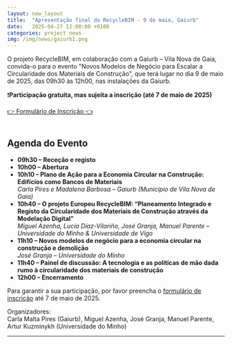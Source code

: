 ```yaml
---
layout: new_layout
title:  "Apresentação final do RecycleBIM - 9 de maio, Gaiurb"
date:   2025-04-27 12:00:00 +0100 
categories: project news
img: /img/news/gaiurb1.png
---
```


O projeto RecycleBIM, em colaboração com a Gaiurb – Vila Nova de Gaia, convida-o para o evento "Novos Modelos de Negócio para Escalar a Circularidade dos Materiais de Construção", que terá lugar no dia 9 de maio de 2025, das 09h30 às 12h00, nas instalações da Gaiurb.

 
❗️**Participação gratuita, mas sujeita a inscrição (até 7 de maio de 2025)** 
<div class="d-grid gap-2 d-md-block py-3 py-md-3 py-md-0">
<a href="https://docs.google.com/forms/d/e/1FAIpQLSdj1LLfN3tBtwubsCxiSGBzQ-OuQX0zrWG6L1r-2WdNFRywbA/viewform" class="btn btn-success px-2 py-2 fs-5">👉 Formulário de Inscrição 👈</a>              
</div>
<br>

## Agenda do Evento

- **09h30 – Receção e registo**  
- **10h00 – Abertura**  
- **10h10 – Plano de Ação para a Economia Circular na Construção: Edifícios como Bancos de Materiais**  
  _Carla Pires e Madalena Barbosa – Gaiurb (Município de Vila Nova de Gaia)_  
- **10h40 – O projeto Europeu RecycleBIM: “Planeamento Integrado e Registo da Circularidade dos Materiais de Construção através da Modelação Digital”**  
  _Miguel Azenha, Lucía Díaz-Vilariño, José Granja, Manuel Parente – Universidade do Minho & Universidade de Vigo_  
- **11h10 – Novos modelos de negócio para a economia circular na construção e demolição**  
  _José Granja – Universidade do Minho_  
- **11h40 – Painel de discussão: A tecnologia e as políticas de mão dada rumo à circularidade dos materiais de construção**  
- **12h00 – Encerramento**  


Para garantir a sua participação, por favor preencha o <a href = "https://docs.google.com/forms/d/e/1FAIpQLSdj1LLfN3tBtwubsCxiSGBzQ-OuQX0zrWG6L1r-2WdNFRywbA/viewform?usp=header"> formulário de inscrição</a> até 7 de maio de 2025.

Organizadores:  
Carla Malta Pires (Gaiurb), Miguel Azenha, José Granja, Manuel Parente, Artur Kuzminykh (Universidade do Minho)



---


